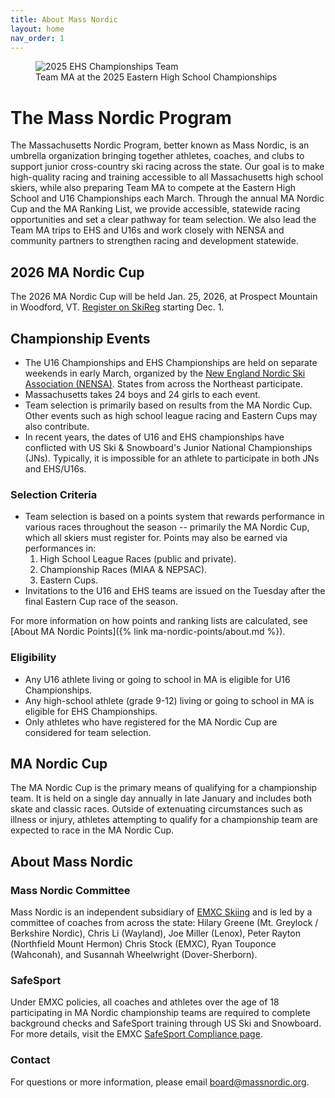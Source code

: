 ```yaml
---
title: About Mass Nordic
layout: home
nav_order: 1
---
```


<figure class="float-top image-with-credit">
  <img 
  src="{{ site.baseurl }}/assets/images/2025_ehs_championships_team.jpg" 
  alt="2025 EHS Championships Team">
  <figcaption class="image-credit">
    Team MA at the 2025 Eastern High School Championships
  </figcaption>
</figure>

# The Mass Nordic Program

The Massachusetts Nordic Program, better known as Mass Nordic, is an umbrella organization bringing together athletes, coaches, and clubs to support junior cross-country ski racing across the state.
Our goal is to make high-quality racing and training accessible to all Massachusetts high school skiers, while also preparing Team MA to compete at the Eastern High School and U16 Championships each March.
Through the annual MA Nordic Cup and the MA Ranking List, we provide accessible, statewide racing opportunities and set a clear pathway for team selection.
We also lead the Team MA trips to EHS and U16s and work closely with NENSA and community partners to strengthen racing and development statewide.

## 2026 MA Nordic Cup

The 2026 MA Nordic Cup will be held Jan. 25, 2026, at Prospect Mountain in Woodford, VT. [Register on SkiReg](https://www.skireg.com/massachusetts-nordic-program-u16-eastern-high-school-qualifier) starting Dec. 1.

## Championship Events

- The U16 Championships and EHS Championships are held on separate weekends in early March, organized by the [New England Nordic Ski Association (NENSA)](https://nensa.net). States from across the Northeast participate.
- Massachusetts takes 24 boys and 24 girls to each event.
- Team selection is primarily based on results from the MA Nordic Cup. Other events such as high school league racing and Eastern Cups may also contribute.
- In recent years, the dates of U16 and EHS championships have conflicted with US Ski & Snowboard's Junior National Championships (JNs). Typically, it is impossible for an athlete to participate in both JNs and EHS/U16s.

### Selection Criteria

- Team selection is based on a points system that rewards performance in various races throughout the season -- primarily the MA Nordic Cup, which all skiers must register for. Points may also be earned via performances in:
    1. High School League Races (public and private).
    2. Championship Races (MIAA & NEPSAC).
    3. Eastern Cups.
- Invitations to the U16 and EHS teams are issued on the Tuesday after the final Eastern Cup race of the season.

For more information on how points and ranking lists are calculated, see [About MA Nordic Points]({% link ma-nordic-points/about.md %}).

### Eligibility
- Any U16 athlete living or going to school in MA is eligible for U16 Championships.
- Any high-school athlete (grade 9-12) living or going to school in MA is eligible for EHS Championships.
-  Only athletes who have registered for the MA Nordic Cup are considered for team selection.

## MA Nordic Cup

The MA Nordic Cup is the primary means of qualifying for a championship team. It is held on a single day annually in late January and includes both skate and classic races. Outside of extenuating circumstances such as illness or injury, athletes attempting to qualify for a championship team are expected to race in the MA Nordic Cup.

## About Mass Nordic

### Mass Nordic Committee

Mass Nordic is an independent subsidiary of [EMXC Skiing](https://emxc.org) and is led by a committee of coaches from across the state: Hilary Greene (Mt. Greylock / Berkshire Nordic), Chris Li (Wayland), Joe Miller (Lenox), Peter Rayton (Northfield Mount Hermon) Chris Stock (EMXC), Ryan Touponce (Wahconah), and Susannah Wheelwright (Dover-Sherborn).

### SafeSport
Under EMXC policies, all coaches and athletes over the age of 18 participating in MA Nordic championship teams are required to complete background checks and SafeSport training through US Ski and Snowboard. For more details, visit the EMXC [SafeSport Compliance page](https://emxc.org/resources/safesport-compliance).

### Contact 

For questions or more information, please email [board@massnordic.org](mailto:board@massnordic.org).